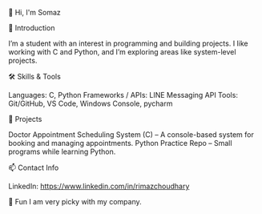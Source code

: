 👋 Hi, I'm Somaz

🌟 Introduction

I’m a student with an interest in programming and building projects. I like working with C and Python, and I’m exploring areas like system-level projects.

🛠️ Skills & Tools

Languages: C, Python
Frameworks / APIs: LINE Messaging API
Tools: Git/GitHub, VS Code, Windows Console, pycharm

🚀 Projects

Doctor Appointment Scheduling System (C) – A console-based system for booking and managing appointments.
Python Practice Repo – Small programs while learning Python.

📫 Contact Info

LinkedIn: https://www.linkedin.com/in/rimazchoudhary

🎉 Fun
I am very picky with my company.
